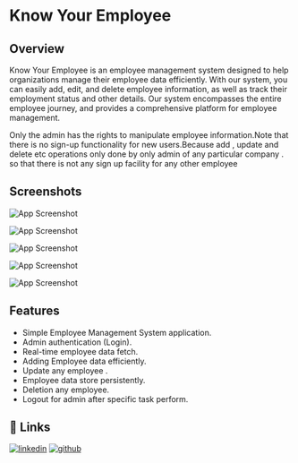 # Know Your Employee


## Overview

 Know Your Employee is an employee management system designed to help organizations manage their employee data efficiently. With our system, you can easily add, edit, and delete employee information, as well as track their employment status and other details. Our system encompasses the entire employee journey, and provides a comprehensive platform for employee management.

Only the admin has the rights to manipulate employee information.Note that there is no sign-up functionality for new users.Because add , update and delete etc operations only done by only admin of any particular company . so that there is not any sign up facility for any other employee

## Screenshots

![App Screenshot](https://res.cloudinary.com/dtpaznveo/image/upload/v1718199588/wggww5ngomehsgwxmvvc.png) <br>

![App Screenshot](https://res.cloudinary.com/dtpaznveo/image/upload/v1718108795/employee2_ipva8k.png) <br>

![App Screenshot](https://res.cloudinary.com/dtpaznveo/image/upload/v1718108777/employee3_wk16lc.png) <br>

![App Screenshot](https://res.cloudinary.com/dtpaznveo/image/upload/v1718200445/v7yqn0794qwjr1qbyiob.png) <br>

![App Screenshot](https://res.cloudinary.com/dtpaznveo/image/upload/v1718200444/xc6qgvcpn0dfiqiwl5kz.png) <br>

## Features

- Simple Employee Management System application.
- Admin authentication (Login).
- Real-time employee data fetch.
- Adding Employee data efficiently.
- Update any employee .
- Employee data store persistently.
- Deletion any employee.
- Logout for admin after specific task perform.

## 🔗 Links

[![linkedin](https://img.shields.io/badge/linkedin-0A66C2?style=for-the-badge&logo=linkedin&logoColor=white)](https://www.linkedin.com/in/rutvik-jani-392444255)
[![github](https://img.shields.io/badge/github-181717?style=for-the-badge&logo=github&logoColor=white)](https://github.com/rutvikjani03)
